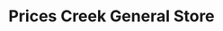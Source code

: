 ---
title: "Prices Creek General Store"
url: /burnsville/prices-creek-general-store/
shop: general
---